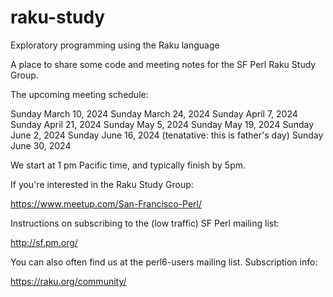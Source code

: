 # raku-study
Exploratory programming using the Raku language

A place to share some code and meeting notes for the SF Perl Raku Study Group.

The upcoming meeting schedule:

  Sunday March 10, 2024
  Sunday March 24, 2024
  Sunday April 7, 2024
  Sunday April 21, 2024
  Sunday May 5, 2024
  Sunday May 19, 2024
  Sunday June 2, 2024
  Sunday June 16, 2024 (tenatative: this is father's day)
  Sunday June 30, 2024

We start at 1 pm Pacific time, and typically finish by 5pm.





If you're interested in the Raku Study Group:

  https://www.meetup.com/San-Francisco-Perl/

Instructions on subscribing to the (low traffic) SF Perl mailing list:

  http://sf.pm.org/

You can also often find us at the perl6-users mailing list.
Subscription info:

  https://raku.org/community/
